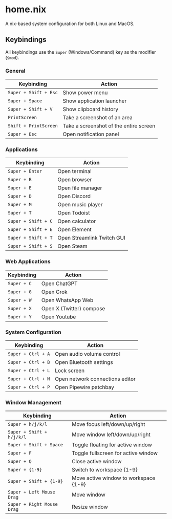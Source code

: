 # home.nix

A nix-based system configuration for both Linux and MacOS.

## Keybindings

All keybindings use the `Super` (Windows/Command) key as the modifier (`$mod`).

### General

| Keybinding | Action |
|---|---|
| `Super + Shift + Esc` | Show power menu |
| `Super + Space` | Show application launcher |
| `Super + Shift + V` | Show clipboard history |
| `PrintScreen` | Take a screenshot of an area |
| `Shift + PrintScreen` | Take a screenshot of the entire screen |
| `Super + Esc` | Open notification panel |

### Applications

| Keybinding | Action |
|---|---|
| `Super + Enter` | Open terminal |
| `Super + B` | Open browser |
| `Super + E` | Open file manager |
| `Super + D` | Open Discord |
| `Super + M` | Open music player |
| `Super + T` | Open Todoist |
| `Super + Shift + C` | Open calculator |
| `Super + Shift + E` | Open Element |
| `Super + Shift + T` | Open Streamlink Twitch GUI |
| `Super + Shift + S` | Open Steam |

### Web Applications

| Keybinding | Action |
|---|---|
| `Super + C` | Open ChatGPT |
| `Super + G` | Open Grok |
| `Super + W` | Open WhatsApp Web |
| `Super + X` | Open X (Twitter) compose |
| `Super + Y` | Open Youtube |

### System Configuration

| Keybinding | Action |
|---|---|
| `Super + Ctrl + A` | Open audio volume control |
| `Super + Ctrl + B` | Open Bluetooth settings |
| `Super + Ctrl + L` | Lock screen |
| `Super + Ctrl + N` | Open network connections editor |
| `Super + Ctrl + P` | Open Pipewire patchbay |

### Window Management

| Keybinding | Action |
|---|---|
| `Super + h/j/k/l` | Move focus left/down/up/right |
| `Super + Shift + h/j/k/l` | Move window left/down/up/right |
| `Super + Shift + Space` | Toggle floating for active window |
| `Super + F` | Toggle fullscreen for active window |
| `Super + Q` | Close active window |
| `Super + {1-9}` | Switch to workspace {1-9} |
| `Super + Shift + {1-9}` | Move active window to workspace {1-9} |
| `Super + Left Mouse Drag` | Move window |
| `Super + Right Mouse Drag` | Resize window |
